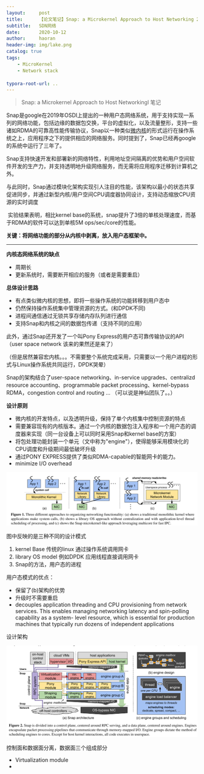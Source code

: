 ```yaml
---
layout:     post
title:      【论文笔记】Snap: a Microkernel Approach to Host Networking 2019 OSDI
subtitle:   SDN网络
date:       2020-10-12
author:     haoran
header-img: img/lake.png
catalog: true
tags: 
    - MicroKernel
    - Network stack

typora-root-url: ..
---
```





> Snap: a Microkernel Approach to Host Networkingl 笔记

​		Snap是google在2019年OSDI上提出的一种用户态网络系统，用于支持实现一系列的网络功能，包括边缘的数据包交换，平台的虚拟化，以及流量整形，支持一些诸如RDMA的可靠高性能传输协议，Snap以一种类似[微内核](https://zh.wikipedia.org/wiki/%E5%BE%AE%E5%85%A7%E6%A0%B8)的形式运行在操作系统之上，应用程序之下的提供相应的网络服务。同时提到了，Snap已经再google的系统中运行了三年了。

​		Snap支持快速开发和部署新的网络特性，利用地址空间隔离的优势和用户空间软件开发的生产力，并支持透明地升级网络服务，而无需将应用程序迁移到计算机之外。

​		与此同时，Snap通过模块化架构实现引人注目的性能，该架构以最小的状态共享促进同步，并通过新型内核/用户空间CPU调度器协同设计，支持动态缩放CPU资源的实时调度

​		实验结果表明，相比kernel base的系统，snap提升了3倍的单核处理速度，而基于RDMA的软件可以达到单核5M ops/sec/core的性能。

**关键：将网络功能的部分从内核中剥离，放入用户态框架中。**

---

**内核态网络系统的缺点**

- 周期长
- 更新系统时，需要断开相应的服务（或者是需要重启）

**总体设计思路**

- 有点类似微内核的思想，即将一些操作系统的功能转移到用户态中
- 仍然保持操作系统集中管理资源的方式。(和DPDK不同)
- 进程间通信通过无锁共享存储内存队列进行通信
- 支持Snap和内核之间的数据包传递（支持不同的应用）

此外，通过Snap还开发了一个叫Pony Express的用户态可靠传输协议的API（user space network 该来的果然还是来了）

（但是居然兼容宏内核。。。不需要整个系统完成采用，只需要以一个用户进程的形式与Linux操作系统共同运行，DPDK哭晕）

Snap的架构结合了user-space networking、in-service upgrades、centralizd resource accounting、programmable packet processing、kernel-bypass RDMA，congestion control and routing ... （可以说是神仙团队了。。）

**设计原则**

- 微内核的开发特点，以及透明升级，保持了单个内核集中控制资源的特点
- 需要兼容现有的内核版本。通过一个内核的数据包注入程序和一个用户态的调度器来实现（同一台设备上可以同时采用Snap和kernel base的方案）
- 将包处理功能封装一个单元（文中称为"engine"），使得能够采用模块化的CPU调度和升级期间最低破坏升级
- 通过PONY EXPRESS提供了类似RDMA-capable的智能网卡的能力。
- minimize I/O overhead

![image-20201020221752186](/img/cloudNetworkingClass/2020-10-20-%E8%AE%BA%E6%96%87%E7%AC%94%E8%AE%B0-Snap/image-20201020221752186.png)

图中反映的是三种不同的设计模式

1. kernel Base 传统的linux 通过操作系统调用网卡
2. library OS model 例如DPDK 应用线程直接调用网卡
3. Snap的方法，用户态的进程 

用户态模式的优点：

- 保留了(b)架构的优势
- 升级时不需要重启
- decouples application threading and CPU provisioning from network services. This enables managing networking latency and spin-polling capability as a system- level resource, which is essential for production machines that typically run dozens of independent applications

设计架构

![image-20201021121650783](/img/cloudNetworkingClass/2020-10-20-%E8%AE%BA%E6%96%87%E7%AC%94%E8%AE%B0-Snap/image-20201021121650783.png)

控制面和数据面分离，数据面三个组成部分

- Virtualization module
- 

 